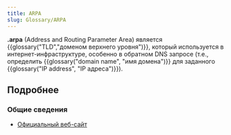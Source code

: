 ```yaml
---
title: ARPA
slug: Glossary/ARPA
---
```


**.arpa** (Address and Routing Parameter Area) является {{glossary("TLD","доменом верхнего уровня")}}, который используется в интернет-инфраструктуре, особенно в обратном DNS запросе (т.е., определить {{glossary("domain name", "имя домена")}} для заданного {{glossary("IP address", "IP адреса")}}).

## Подробнее

### Общие сведения

- [Официальный веб-сайт](http://www.iana.org/domains/arpa)
